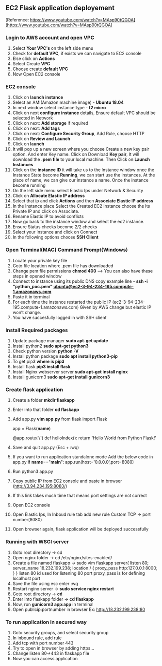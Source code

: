 ## EC2 Flask application deployement
[Reference: https://www.youtube.com/watch?v=MAsp90tQGOA](https://www.youtube.com/watch?v=MAsp90tQGOA)

### Login to AWS account and open VPC
1. Select **Your VPC's** on the left side menu
2. Check for **default VPC**, if exists we can navigate to EC2 console
3. Else click on **Actions**
4. Select Create **VPC**
5. Choose create **default VPC**
6. Now Open EC2 console

### EC2 console
1. Click on **launch instance**
2. Select an AMI(Amazon machine image) - **Ubuntu 18.04**
3. In next window select instance type - **t2 micro**
4. Click on next **configure instance** details, Ensure default VPC should be selected in Network 
5. Click on next: **Add storage** if required
6. Click on next: **Add tags**
7. Click on next: **Configure Security Group**, Add Rule, choose HTTP
8. Click on **Review and Launch** 
9. Click on **launch**
10. It will pop up a new screen where you choose Create a new key pair option.
And enter Key name.
Click on Download **Key pair**, It will download the **.pem file** to your local machine.
Then Click on **Launch Instances**
11. Click on the **instance ID** it will take us to the Instance window once the Instance State become **Running**, we can start use the instances. At the place of name, we can give our instance a name.
Once the instance become running
12. On the left side menu select Elastic Ips under Network & Security
13. Click on **Allocate Elastic IP address**
14. Select that ip and click **Actions** and then **Associate Elastic IP address**
15. In the Instance place Select the Created EC2 Instance choose the Its Private IP and click on Associate.
16. Rename Elastic IP to avoid conflicts
17. Now go back to the instance window and select the ec2 instance. 
18. Ensure Status checks become 2/2 checks
19. Select your instance and click on Connect
20. In the following options choose **SSH Client**

### Open Terminal(MAC) Command Prompt(Windows)
1. Locate your private key file 
2. Goto file location where .pem file has downloaded
3. Change pem file permissions **chmod 400 <pem file name>** --> You can also have these steps in opened window
4. Connect to instance using its public DNS copy example line - **ssh -i "python_poc.pem" ubuntu@ec2-3-94-234-195.compute-1.amazonaws.com** 
5. Paste it in terminal
6. For each time the instance restarted the public IP (ec2-3-94-234-195.compute-1.amazonaws.com)
Given by AWS change but elastic IP won’t change.
7. You have succesfully logged in with SSH client

### Install Required packages
1. Update package manager **sudo apt-get update**
2. Install python2 **sudo apt-get python3**
3. Check python version **python -V**
4. Install python package **sudo apt install python3-pip**
5. To get pip3 **where is pip3**
6. Install flask **pip3 install flask**
7. Install Nginx webserver server **sudo apt-get install nginx**
8. Install gunicorn3 **sudo apt-get install gunicorn3**

### Create flask application
1. Create a folder **mkdir flaskapp**
2. Enter into that folder **cd flaskapp**
3. Add app.py **vim app.py**
    from flask import Flask

    app = Flask(__name__)

    @app.route('/')
    def helloIndex():
        return 'Hello World from Python Flask!'
4. Save and quit app.py (Esc + :wq)
5. If you want to run application standalone mode
    Add the below code in app.py
    if __name__=="__main__":
        app.run(host='0.0.0.0',port=8080)
6. Run python3 app.py
7. Copy public IP from EC2 console and paste in browser (http://3.94.234.195:8080/)
8. If this link takes much time that means port settings are not correct
9. Open EC2 console 
10. Open Elastic Ips, In Inboud rule tab add new rule
    Custom TCP -> port number(8080)
11. Open browser again, flask application will be deployed successfully

### Running with WSGI server
1. Goto root directory → cd
2. Open nginx folder → cd /etc/nginx/sites-enabled/
3. Create a file named flaskapp → sudo vim flaskapp
	server{
       		listen 80;
	        server_name 18.232.199.238;
		location / {
                	proxy_pass http:127.0.0.1:8000;
        		}
	}
    listen 80 id used for listening 80 port
    proxy_pass is for defining localhost port
4. Save the file using esc enter :wq
5. Restart nginx server → **sudo service nginx restart**
6. Goto root directory → **cd**
7. Enter into flaskapp folder → **cd flaskapp**
8. Now, run **gunicorn3 app:app** in terminal
9. Open publicip:portnumber in browser Ex: http://18.232.199.238:80

 ### To run application in secured way
 1. Goto security groups, and select security group
 2. In inbound rule, add rule
 3. Add tcp with port number 443
 4. Try to open in browser by adding https...
 5. Change listen 80->443 in flaskapp file
 6. Now you can access application